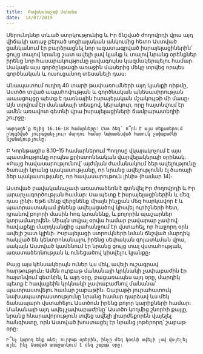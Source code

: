 ```yaml
---
title:  Բավականաչափ մանանա
date:  14/07/2019
---
```


Սերունդներ տևած ստրկությունից և Իր ճնշված ժողովրդի վրա այդ վիճակի առաջ բերած սոցիալական անկումից հետո Աստված ցանկանում էր բարձրացնել նոր ազատագրված իսրայելացիներին՝ ցույց տալով նրանց շատ ավելի լավ կյանք և տալով նրանց օրենքներ իրենց նոր հասարակությունը լավագույնս կազմակերպելու համար։ Սակայն այս գործընթացի առաջին մասերից մեկը տրվեց որպես գործնական և ուսուցանող տեսանելի դաս։

Անապատում ուղիղ 40 տարի թափառումների այդ կյանքի ռիթմը, Աստծո տված ապահովության և գործնական անեսասիրության ապացույցը պետք է դառնային իսրայելական մշակույթի մի մասը։ Այն տրվում էր մանանայի տեսքով, կերակուր, որը հայտնվում էր ամեն առավոտ գետնի վրա իսրայելացիների ճամբարատեղիի շուրջը։

`Կարդացե՛ք Ելից 16.16-18 համարները: Ըստ ձեզ՝ ո՞րն է այս տեքստերում ընդգծված յուրաքանչյուր մարդու համար նախատեսված հատուկ չափաբաժնի նշանակությունը։`

Բ Կորնթացիս 8.10–15 համարներում Պողոսը վկայակոչում է այս պատմությունը որպես քրիստոնեական վարվելակերպի օրինակ. «Բայց հավասարությունով՝ այժմյան ժամանակում ձեր ավելությունը ծառայի նրանց պակասությանը, որ նրանց ավելությունն էլ ծառայի ձեր պակասությանը, որ հավասարութուն լինի» (համար 14)։

Աստված բավականաչափ առատաձեռն է գտնվել Իր ժողովրդի և Իր արարչագործության համար: Սա պետք է իսրայելացիներին և մեզ դաս լինի։ Եթե մենք վերցնենք միայն ինչքան մեզ հարկավոր է և պատրաստակամ լինենք ավելացածով կիսվել ուրիշների հետ, դրանով բոլորի մասին հոգ կտանենք, և բոլորին պաշարներ կտրամադրվեն։ Միայն տվյալ օրվա համար բավարար չափով հավաքելը մարդկանցից պահանջում էր վստահել, որ հաջորդ օրն ավելի շատ կլինի։ Իսրայելացի ստրուկների նման ճնշված մարդիկ հակված են կենտրոնանալու իրենց սեփական գոյատևման վրա, սակայն Աստված կամենում էր նրանց ցույց տալ վստահության, առատաձեռնության և ունեցածով կիսվելու կյանքը։

Բայց այս կենսակերպն ուներ ևս մեկ, ավելի ուշագրավ հարթություն։ Ամեն ուրբաթ մանանայի կրկնակի չափաբաժին էր հայտնվում գետնին, և այդ օրը, բացառապես այդ օրը, մարդիկ պետք է հավաքեին կրկնակի չափաբաժնով մանանա՝ պատրաստվելու համար շաբաթին։ Շաբաթի յուրահատուկ նախապատրաստությունը նրանց համար դարձավ ևս մեկ ճանապարհ վստահելու Աստծուն իրենց բոլոր կարիքների համար։ Մանանայի այդ ավել չափաբաժինը՝ Աստծո կողմից շնորհի քայլը, նրանց հնարավորություն տվեց ավելի լիարժեքորեն վայելել հանգիստը, որն Աստված խոստացել էր նրանց յոթերորդ՝ շաբաթ օրը։

`Ի՞նչ կարող ենք անել ուրբաթ օրերին, ինչը մեզ կօգնի ավելի լավ վայելել այն, ինչ Աստված առաջարկում է մեզ շաբաթ օրը։`
